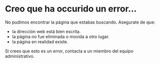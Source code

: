 #  Creo que ha occurido un error...

No pudimos encontrar la página que estabas buscando. Asegurate de que:

* la dirección web está bien escrita.
* la página no fue eliminada o movida a otro lugar.
* la página en realidad existe.

Si crees que esto es un error, contacta a un miembro del equipo administrativo.

